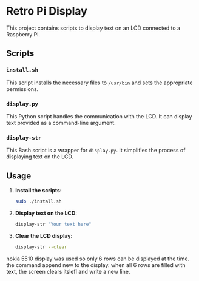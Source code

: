 # Retro Pi Display

This project contains scripts to display text on an LCD connected to a Raspberry Pi.

## Scripts

### `install.sh`

This script installs the necessary files to `/usr/bin` and sets the appropriate permissions.

### `display.py`

This Python script handles the communication with the LCD. It can display text provided as a command-line argument.

### `display-str`

This Bash script is a wrapper for `display.py`. It simplifies the process of displaying text on the LCD.

## Usage

1. **Install the scripts:**
    ```bash
    sudo ./install.sh
    ```

2. **Display text on the LCD:**
    ```bash
    display-str "Your text here"
    ```

3. **Clear the LCD display:**
    ```bash
    display-str --clear
    ```

nokia 5510 display was used so only 6 rows can be displayed at the time. the command append new to the display. when all 6 rows are filled with text, the screen clears itslefl and write a new line.
